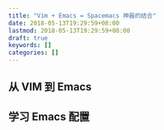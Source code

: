 ```yaml
---
title: "Vim + Emacs = Spacemacs 神器的结合"
date: 2018-05-13T19:29:59+08:00
lastmod: 2018-05-13T19:29:59+08:00
draft: true
keywords: []
categories: []
---
```



## 从 VIM 到 Emacs

## 学习 Emacs 配置
